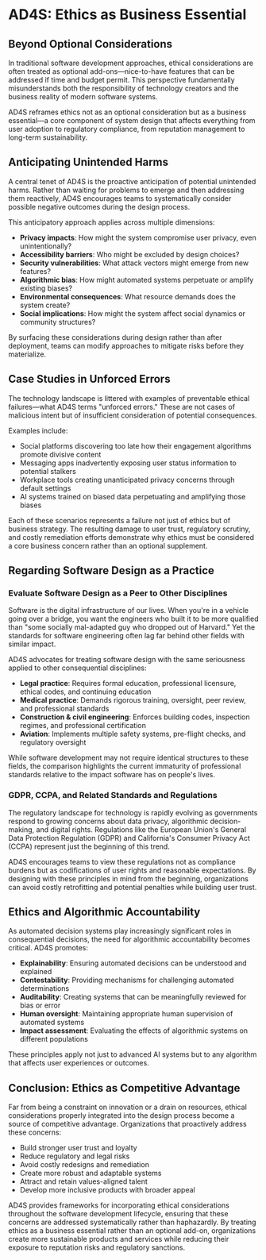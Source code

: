 # AD4S: Ethics as Business Essential

## Beyond Optional Considerations

In traditional software development approaches, ethical considerations are often treated as optional add-ons—nice-to-have features that can be addressed if time and budget permit. This perspective fundamentally misunderstands both the responsibility of technology creators and the business reality of modern software systems.

AD4S reframes ethics not as an optional consideration but as a business essential—a core component of system design that affects everything from user adoption to regulatory compliance, from reputation management to long-term sustainability.

## Anticipating Unintended Harms

A central tenet of AD4S is the proactive anticipation of potential unintended harms. Rather than waiting for problems to emerge and then addressing them reactively, AD4S encourages teams to systematically consider possible negative outcomes during the design process.

This anticipatory approach applies across multiple dimensions:

- **Privacy impacts**: How might the system compromise user privacy, even unintentionally?
- **Accessibility barriers**: Who might be excluded by design choices?
- **Security vulnerabilities**: What attack vectors might emerge from new features?
- **Algorithmic bias**: How might automated systems perpetuate or amplify existing biases?
- **Environmental consequences**: What resource demands does the system create?
- **Social implications**: How might the system affect social dynamics or community structures?

By surfacing these considerations during design rather than after deployment, teams can modify approaches to mitigate risks before they materialize.

## Case Studies in Unforced Errors

The technology landscape is littered with examples of preventable ethical failures—what AD4S terms "unforced errors." These are not cases of malicious intent but of insufficient consideration of potential consequences.

Examples include:

- Social platforms discovering too late how their engagement algorithms promote divisive content
- Messaging apps inadvertently exposing user status information to potential stalkers
- Workplace tools creating unanticipated privacy concerns through default settings
- AI systems trained on biased data perpetuating and amplifying those biases

Each of these scenarios represents a failure not just of ethics but of business strategy. The resulting damage to user trust, regulatory scrutiny, and costly remediation efforts demonstrate why ethics must be considered a core business concern rather than an optional supplement.

## Regarding Software Design as a Practice

### Evaluate Software Design as a Peer to Other Disciplines

Software is the digital infrastructure of our lives. When you're in a vehicle going over a bridge, you want the engineers who built it to be more qualified than "some socially mal-adapted guy who dropped out of Harvard." Yet the standards for software engineering often lag far behind other fields with similar impact.

AD4S advocates for treating software design with the same seriousness applied to other consequential disciplines:

- **Legal practice**: Requires formal education, professional licensure, ethical codes, and continuing education
- **Medical practice**: Demands rigorous training, oversight, peer review, and professional standards
- **Construction & civil engineering**: Enforces building codes, inspection regimes, and professional certification
- **Aviation**: Implements multiple safety systems, pre-flight checks, and regulatory oversight

While software development may not require identical structures to these fields, the comparison highlights the current immaturity of professional standards relative to the impact software has on people's lives.

### GDPR, CCPA, and Related Standards and Regulations

The regulatory landscape for technology is rapidly evolving as governments respond to growing concerns about data privacy, algorithmic decision-making, and digital rights. Regulations like the European Union's General Data Protection Regulation (GDPR) and California's Consumer Privacy Act (CCPA) represent just the beginning of this trend.

AD4S encourages teams to view these regulations not as compliance burdens but as codifications of user rights and reasonable expectations. By designing with these principles in mind from the beginning, organizations can avoid costly retrofitting and potential penalties while building user trust.

## Ethics and Algorithmic Accountability

As automated decision systems play increasingly significant roles in consequential decisions, the need for algorithmic accountability becomes critical. AD4S promotes:

- **Explainability**: Ensuring automated decisions can be understood and explained
- **Contestability**: Providing mechanisms for challenging automated determinations
- **Auditability**: Creating systems that can be meaningfully reviewed for bias or error
- **Human oversight**: Maintaining appropriate human supervision of automated systems
- **Impact assessment**: Evaluating the effects of algorithmic systems on different populations

These principles apply not just to advanced AI systems but to any algorithm that affects user experiences or outcomes.

## Conclusion: Ethics as Competitive Advantage

Far from being a constraint on innovation or a drain on resources, ethical considerations properly integrated into the design process become a source of competitive advantage. Organizations that proactively address these concerns:

- Build stronger user trust and loyalty
- Reduce regulatory and legal risks
- Avoid costly redesigns and remediation
- Create more robust and adaptable systems
- Attract and retain values-aligned talent
- Develop more inclusive products with broader appeal

AD4S provides frameworks for incorporating ethical considerations throughout the software development lifecycle, ensuring that these concerns are addressed systematically rather than haphazardly. By treating ethics as a business essential rather than an optional add-on, organizations create more sustainable products and services while reducing their exposure to reputation risks and regulatory sanctions.
